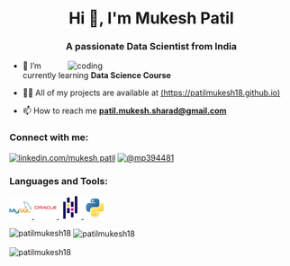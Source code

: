 <h1 align="center">Hi 👋, I'm Mukesh Patil</h1>
<h3 align="center">A passionate Data Scientist from India</h3>
<img align="right" alt="coding" width="400" src="https://github.com/patilmukesh18/patilmukesh18/assets/114940231/c99f4c9f-bf25-49f9-b0a3-846aa2aa4a5e">

- 🌱 I’m currently learning **Data Science Course**

- 👨‍💻 All of my projects are available at [(https://patilmukesh18.github.io)](https://patilmukesh18.github.io)

- 📫 How to reach me **patil.mukesh.sharad@gmail.com**

<h3 align="left">Connect with me:</h3>
<p align="left">
<a href="https://linkedin.com/in/linkedin.com/mukesh patil" target="blank"><img align="center" src="https://raw.githubusercontent.com/rahuldkjain/github-profile-readme-generator/master/src/images/icons/Social/linked-in-alt.svg" alt="linkedin.com/mukesh patil" height="30" width="40" /></a>
<a href="https://www.hackerearth.com/@mp394481" target="blank"><img align="center" src="https://raw.githubusercontent.com/rahuldkjain/github-profile-readme-generator/master/src/images/icons/Social/hackerearth.svg" alt="@mp394481" height="30" width="40" /></a>
</p>

<h3 align="left">Languages and Tools:</h3>
<p align="left"> <a href="https://www.mysql.com/" target="_blank" rel="noreferrer"> <img src="https://raw.githubusercontent.com/devicons/devicon/master/icons/mysql/mysql-original-wordmark.svg" alt="mysql" width="40" height="40"/> </a> <a href="https://www.oracle.com/" target="_blank" rel="noreferrer"> <img src="https://raw.githubusercontent.com/devicons/devicon/master/icons/oracle/oracle-original.svg" alt="oracle" width="40" height="40"/> </a> <a href="https://pandas.pydata.org/" target="_blank" rel="noreferrer"> <img src="https://raw.githubusercontent.com/devicons/devicon/2ae2a900d2f041da66e950e4d48052658d850630/icons/pandas/pandas-original.svg" alt="pandas" width="40" height="40"/> </a> <a href="https://www.python.org" target="_blank" rel="noreferrer"> <img src="https://raw.githubusercontent.com/devicons/devicon/master/icons/python/python-original.svg" alt="python" width="40" height="40"/> </a> </p>

<p><img align="left" src="https://github-readme-stats.vercel.app/api/top-langs?username=patilmukesh18&show_icons=true&locale=en&layout=compact" alt="patilmukesh18" /></p>

<p>&nbsp;<img align="center" src="https://github-readme-stats.vercel.app/api?username=patilmukesh18&show_icons=true&locale=en" alt="patilmukesh18" /></p>

<p><img align="center" src="https://github-readme-streak-stats.herokuapp.com/?user=patilmukesh18&" alt="patilmukesh18" /></p>
